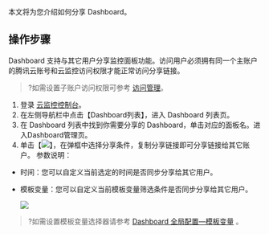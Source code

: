 ﻿本文将为您介绍如何分享 Dashboard。
## 操作步骤
Dashboard 支持与其它用户分享监控面板功能。访问用户必须拥有同一个主账户的腾讯云账号和云监控访问权限才能正常访问分享链接。

>?如需设置子账户访问权限可参考 [访问管理](https://cloud.tencent.com/document/product/248/45428)。

1. 登录 [云监控控制台](https://console.cloud.tencent.com/monitor)。
2. 在左侧导航栏中点击【Dashboard列表】，进入 Dashboard 列表页。
3. 在 Dashboard 列表中找到你需要分享的 Dashboard，单击对应的面板名。进入Dashboard管理页。
4. 单击【![](https://main.qcloudimg.com/raw/e46636f378004db4836b5780bb0ddf1e.png)】，在弹框中选择分享条件，复制分享链接即可分享链接给其它账户。
    参数说明：
 - 时间：您可以自定义当前选定的时间是否同步分享给其它用户。

 - 模板变量：您可以自定义当前模板变量筛选条件是否同步分享给其它用户。

   ![](https://main.qcloudimg.com/raw/54dc808a2403ced26a97c41e2f662707.png)


 >?如需设置模板变量选择器请参考 [Dashboard 全局配置—模板变量]( https://cloud.tencent.com/document/product/248/46763)  。

